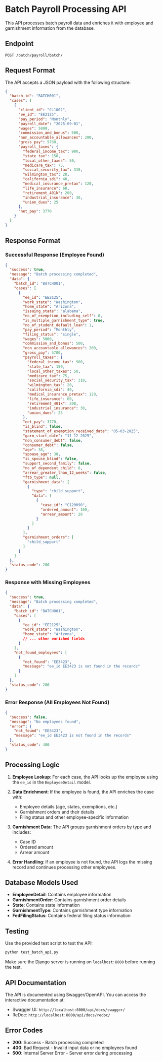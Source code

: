 # Batch Payroll Processing API

This API processes batch payroll data and enriches it with employee and garnishment information from the database.

## Endpoint

```
POST /batch/payroll/batch/
```

## Request Format

The API accepts a JSON payload with the following structure:

```json
{
  "batch_id": "BATCH001",
  "cases": [
    {
      "client_id": "CL1002",
      "ee_id": "EE2125",
      "pay_period": "Monthly",
      "payroll_date": "2025-09-01",
      "wages": 5000,
      "commission_and_bonus": 500,
      "non_accountable_allowances": 200,
      "gross_pay": 5700,
      "payroll_taxes": {
        "federal_income_tax": 900,
        "state_tax": 150,
        "local_other_taxes": 50,
        "medicare_tax": 75,
        "social_security_tax": 310,
        "wilmington_tax": 20,
        "california_sdi": 40,
        "medical_insurance_pretax": 120,
        "life_insurance": 60,
        "retirement_401k": 200,
        "industrial_insurance": 30,
        "union_dues": 25
      },
      "net_pay": 3770
    }
  ]
}
```

## Response Format

### Successful Response (Employee Found)

```json
{
  "success": true,
  "message": "Batch processing completed",
  "data": {
    "batch_id": "BATCH001",
    "cases": [
      {
        "ee_id": "EE2125",
        "work_state": "Washington",
        "home_state": "Arizona",
        "issuing_state": "alabama",
        "no_of_exemption_including_self": 0,
        "is_multiple_garnishment_type": true,
        "no_of_student_default_loan": 1,
        "pay_period": "Monthly",
        "filing_status": "single",
        "wages": 5000,
        "commission_and_bonus": 500,
        "non_accountable_allowances": 200,
        "gross_pay": 5700,
        "payroll_taxes": {
          "federal_income_tax": 900,
          "state_tax": 150,
          "local_other_taxes": 50,
          "medicare_tax": 75,
          "social_security_tax": 310,
          "wilmington_tax": 20,
          "california_sdi": 40,
          "medical_insurance_pretax": 120,
          "life_insurance": 60,
          "retirement_401k": 200,
          "industrial_insurance": 30,
          "union_dues": 25
        },
        "net_pay": 3770,
        "is_blind": false,
        "statement_of_exemption_received_date": "05-03-2025",
        "garn_start_date": "11-12-2025",
        "non_consumer_debt": false,
        "consumer_debt": false,
        "age": 38,
        "spouse_age": 38,
        "is_spouse_blind": false,
        "support_second_family": false,
        "no_of_dependent_child": 0,
        "arrear_greater_than_12_weeks": false,
        "ftb_type": null,
        "garnishment_data": [
          {
            "type": "child_support",
            "data": [
              {
                "case_id": "C129090",
                "ordered_amount": 100,
                "arrear_amount": 20
              }
            ]
          }
        ],
        "garnishment_orders": [
          "child_support"
        ]
      }
    ]
  },
  "status_code": 200
}
```

### Response with Missing Employees

```json
{
  "success": true,
  "message": "Batch processing completed",
  "data": {
    "batch_id": "BATCH001",
    "cases": [
      {
        "ee_id": "EE2125",
        "work_state": "Washington",
        "home_state": "Arizona",
        // ... other enriched fields
      }
    ],
    "not_found_employees": [
      {
        "not_found": "EE3423",
        "message": "ee_id EE3423 is not found in the records"
      }
    ]
  },
  "status_code": 200
}
```

### Error Response (All Employees Not Found)

```json
{
  "success": false,
  "message": "No employees found",
  "error": {
    "not_found": "EE3423",
    "message": "ee_id EE3423 is not found in the records"
  },
  "status_code": 400
}
```

## Processing Logic

1. **Employee Lookup**: For each case, the API looks up the employee using the `ee_id` in the `EmployeeDetail` model.

2. **Data Enrichment**: If the employee is found, the API enriches the case with:
   - Employee details (age, states, exemptions, etc.)
   - Garnishment orders and their details
   - Filing status and other employee-specific information

3. **Garnishment Data**: The API groups garnishment orders by type and includes:
   - Case ID
   - Ordered amount
   - Arrear amount

4. **Error Handling**: If an employee is not found, the API logs the missing record and continues processing other employees.

## Database Models Used

- **EmployeeDetail**: Contains employee information
- **GarnishmentOrder**: Contains garnishment order details
- **State**: Contains state information
- **GarnishmentType**: Contains garnishment type information
- **FedFilingStatus**: Contains federal filing status information

## Testing

Use the provided test script to test the API:

```bash
python test_batch_api.py
```

Make sure the Django server is running on `localhost:8000` before running the test.

## API Documentation

The API is documented using Swagger/OpenAPI. You can access the interactive documentation at:

- Swagger UI: `http://localhost:8000/api/docs/swagger/`
- ReDoc: `http://localhost:8000/api/docs/redoc/`

## Error Codes

- **200**: Success - Batch processing completed
- **400**: Bad Request - Invalid input data or no employees found
- **500**: Internal Server Error - Server error during processing
